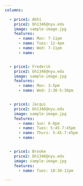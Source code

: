 ```yaml
---
columns:

  - price1: Abhi
    price2: bh1346@nyu.edu
    image: sample-image.jpg
    features:
      - name: Mon: 7-11pm
      - name: Tues: 12-4pm
      - name: Wed: 7-11pm
      - name: 


  - price1: Frederik
    price2: bh1346@nyu.edu
    image: sample-image.jpg
    features:
      - name: Mon: 3-5pm
      - name: Wed: 2:30-5:30pm


  - price1: Jacqui
    price2: bh1346@nyu.edu
    image: sample-image.jpg
    features:
      - name: Sun: 6-8pm
      - name: Tues: 5:45-7:45pm
      - name: Thurs: 5:45-7:45pm
      - name: 


  - price1: Brooke
    price2: bh1346@nyu.edu
    image: sample-image.jpg
    features:
      - name: Tues: 10:30-12pm
      
---
```

